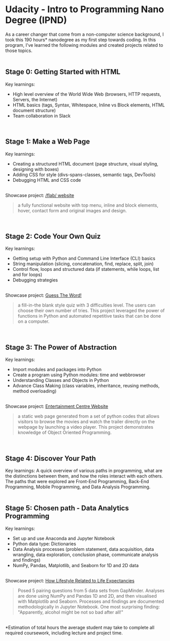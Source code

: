 # Udacity - Intro to Programming Nano Degree (IPND)

As a career changer that come from a non-computer science background, I took this 190 hours* nanodegree as my first step towards coding. 
In this program, I've learned the following modules and created projects related to those topics.
<br>
<br>

## Stage 0: Getting Started with HTML
Key learnings: 
- High level overview of the World Wide Web (browsers, HTTP requests, Servers, the Internet)
- HTML basics (tags, Syntax, Whitespace, Inline vs Block elements, HTML document structure) 
- Team collaboration in Slack
<br>

## Stage 1: Make a Web Page
Key learnings:
- Creating a structured HTML document (page structure, visual styling, designing with boxes)
- Adding CSS for style (divs-spans-classes, semantic tags, DevTools)
- Debugging HTML and CSS code

<br>Showcase project: <a href="https://github.com/Flosisi/udacity-ipnd/tree/master/P2%20-%20Make%20a%20Website%20(formatted%20for%20Chrome)">/flab/ website<a/>
> a fully functional website with top menu, inline and block elements, hover, contact form and original images and design.
<br>
  
## Stage 2: Code Your Own Quiz
Key learnings:
- Getting setup with Python and Command Line Interface (CLI) basics
- String manipulation (slicing, concatenation, find, replace, split, join)
- Control flow, loops and structured data (if statements, while loops, list and for loops)
- Debugging strategies

<br>Showcase project: <a href="udacity-ipnd/P3 - Guess The Words - Game.py">Guess The Word!</a>
> a fill-in-the blank style quiz with 3 difficulties level. The users can choose their own number of tries. This project leveraged the power of functions in Python and automated repetitive tasks that can be done on a computer.
<br>

## Stage 3: The Power of Abstraction
Key learnings: 
- Import modules and packages into Python
- Create a program using Python modules: time and webbrowser
- Understanding Classes and Objects in Python
- Advance Class Making (class variables, inheritance, reusing methods, method overloading)

<br>Showcase project: <a href="https://github.com/Flosisi/udacity-ipnd/tree/master/P4%20-%20Entertainment%20Center%20Website">Entertainment Centre Website</a>
> a static web page generated from a set of python codes that allows visitors to browse the movies and watch the trailer directly on the webpage by launching a video player. This project demonstrates knowledge of Object Oriented Programming.
<br>

## Stage 4: Discover Your Path
Key learnings: A quick overview of various paths in programming, what are the distinctions between them, and how the roles interact with each others. The paths that were explored are Front-End Programming, Back-End Programming, Mobile Programming, and Data Analysis Programming.
<br>
<br>

## Stage 5: Chosen path - Data Analytics Programming
Key learnings:
- Set up and use Anaconda and Jupyter Notebook
- Python data type: Dictionaries
- Data Analysis processes (problem statement, data acquisition, data wrangling, data exploration, conclusion phase, communicate analysis and findings) 
- NumPy, Pandas, Matplotlib, and Seaborn for 1D and 2D data

<br>Showcase project: <a href="udacity-ipnd/P6 - IPND-DA-Project-Final.ipynb">How Lifestyle Related to Life Expectancies</a>
> Posed 5 pairing questions from 5 data sets from GapMinder. Analyses are done using NumPy and Pandas 1D and 2D, and then visualised with Matplotlib and Seaborn. Processes and findings are documented methodologically in Jupyter Notebook. One most surprising finding: "Apparently, alcohol might be not so bad after all!"
<br>
*Estimation of total hours the average student may take to complete all required coursework, including lecture and project time.
